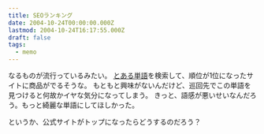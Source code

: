 ```yaml
---
title: SEOランキング
date: 2004-10-24T00:00:00.000Z
lastmod: 2004-10-24T16:17:55.000Z
draft: false
tags:
  - memo
---
```


なるものが流行っているみたい。 [とある単語](http://www.google.com/search?num=10\&hl=ja\&q=%E3%82%B4%E3%83%83%E3%82%B4%E3%83%AB)を検索して、順位が1位になったサイトに商品がでるそうな。 もともと興味がないんだけど、巡回先でこの単語を見つけると何故かイヤな気分になってしまう。 きっと、語感が悪いせいなんだろう。もっと綺麗な単語にしてほしかった。

というか、公式サイトがトップになったらどうするのだろう？
